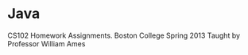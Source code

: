 Java
====

CS102 Homework Assignments. 
Boston College Spring 2013
Taught by Professor William Ames
